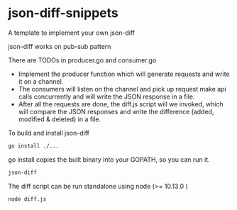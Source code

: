 # json-diff-snippets
A template to implement your own json-diff

json-diff works on pub-sub pattern

There are TODOs in producer.go and consumer.go
- Implement the producer function which will generate requests and write it on a channel.
- The consumers will listen on the channel and pick up request make api calls concurrently and will write the JSON response in a file.
- After all the requests are done, the diff.js script will we invoked, which will compare the JSON responses and write the difference (added, modified & deleted) in a file.

To build and install json-diff
```sh
go install ./...
```
go install copies the built binary into your GOPATH, so you can run it.
```sh
json-diff
```
The diff script can be run standalone using node (>= 10.13.0 )
```sh
node diff.js
```